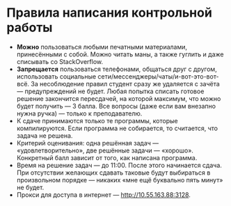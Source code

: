 # Правила написания контрольной работы

* **Можно** пользоваться любыми печатными материалами, принесёнными с собой. Можно читать маны, а также гуглить и даже
  списывать со StackOverflow.
* **Запрещается** пользоваться телефонами, общаться друг с другом, использовать 
  социальные сети/мессенджеры/чаты/и-вот-это-вот-всё. За несоблюдение правил студент сразу же удаляется с зачёта —
  предупреждений не будет. Любая попытка списать готовое решение закончится пересдачей, на которой максимум,
  что можно будет получить — 3 балла. Все вопросы (даже если вам внезапно нужна ручка) — только к преподавателю.
* К сдаче принимаются только те программы, которые компилируются. Если программа не собирается, то считается,
  что задача не решена.
* Критерий оценивания: одна решённая задач — «удовлетворительно», две решённые задачи — «хорошо». Конкретный балл
  зависит от того, как написана программа.
* Время на решение задач — до 11:00. После этого начинается сдача. При отсутствии желающих сдавать таковые будут
  выбираться в произвольном порядке — никаких «мне ещё буквально пять минут» не будет.
* Прокси для доступа в интернет — http://10.55.163.88:3128.


